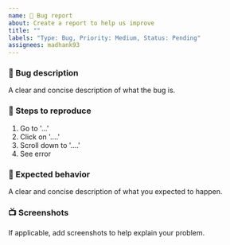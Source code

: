 ```yaml
---
name: 🐛 Bug report
about: Create a report to help us improve
title: ""
labels: "Type: Bug, Priority: Medium, Status: Pending"
assignees: madhank93
---
```


### 🐛 Bug description

A clear and concise description of what the bug is.

### 🦶 Steps to reproduce

1. Go to '...'
2. Click on '....'
3. Scroll down to '....'
4. See error

### 🎯 Expected behavior

A clear and concise description of what you expected to happen.

### 📺 Screenshots

If applicable, add screenshots to help explain your problem.

